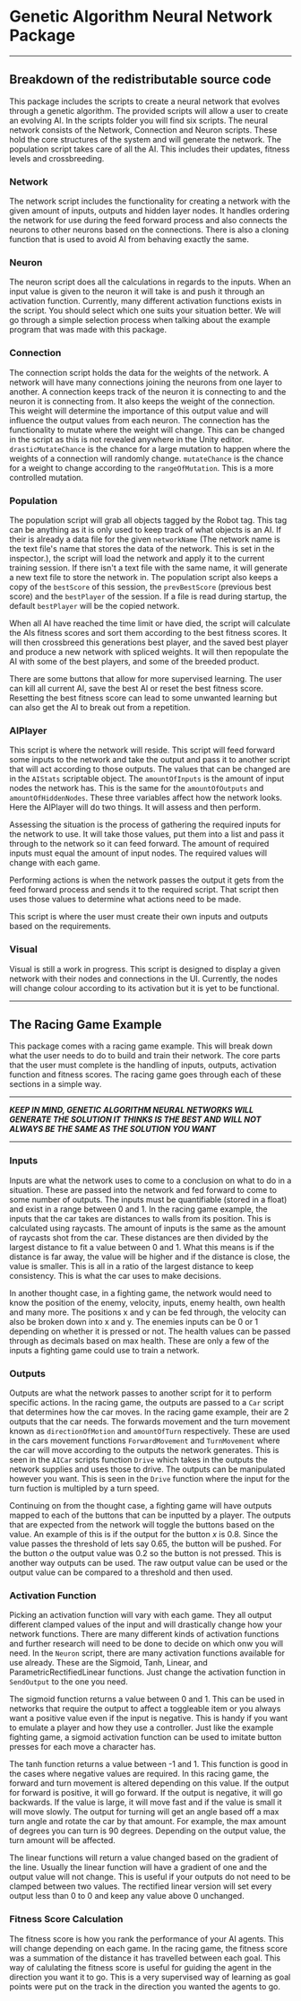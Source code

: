 
# Genetic Algorithm Neural Network Package

***

## Breakdown of the redistributable source code

This package includes the scripts to create a neural network that evolves through a genetic algorithm. The provided scripts will allow a user to create an evolving AI.
In the scripts folder you will find six scripts. The neural network consists of the Network, Connection and Neuron scripts. These hold the core structures of the system
and will generate the network. The population script takes care of all the AI. This includes their updates, fitness levels and crossbreeding.

### Network

The network script includes the functionality for creating a network with the given amount of inputs, outputs and hidden layer nodes. It handles ordering the network
for use during the feed forward process and also connects the neurons to other neurons based on the connections. There is also a cloning function that is used to
avoid AI from behaving exactly the same.

### Neuron

The neuron script does all the calculations in regards to the inputs. When an input value is given to the neuron it will take is and push it through an activation
function. Currently, many different activation functions exists in the script. You should select which one suits your situation better. We will go through a
simple selection process when talking about the example program that was made with this package.

### Connection

The connection script holds the data for the weights of the network. A network will have many connections joining the neurons from one layer to another. A connection
keeps track of the neuron it is connecting to and the neuron it is connecting from. It also keeps the weight of the connection. This weight will determine the
importance of this output value and will influence the output values from each neuron. The connection has the functionality to mutate where the weight will change.
This can be changed in the script as this is not revealed anywhere in the Unity editor. `drasticMutateChance` is the chance for a large mutation to happen where
the weights of a connection will randomly change. `mutateChance` is the chance for a weight to change according to the `rangeOfMutation`. This is a more controlled
mutation.

### Population

The population script will grab all objects tagged by the Robot tag. This tag can be anything as it is only used to keep track of what objects is an AI. If their
is already a data file for the given `networkName` (The network name is the text file's name that stores the data of the network. This is set in the inspector.),
the script will load the network and apply it to the current training session. If there isn't a text file with the same name, it will generate a new text file to 
store the network in. The population script also keeps a copy of the `bestScore` of this session, the `prevBestScore` (previous best score) and the `bestPlayer` 
of the session. If a file is read during startup, the default `bestPlayer` will be the copied network.

When all AI have reached the time limit or have died, the script will calculate the AIs fitness scores and sort them according to the best fitness scores. It
will then crossbreed this generations best player, and the saved best player and produce a new network with spliced weights. It will then repopulate the AI
with some of the best players, and some of the breeded product.

There are some buttons that allow for more supervised learning. The user can kill all current AI, save the best AI or reset the best fitness score. Resetting
the best fitness score can lead to some unwanted learning but can also get the AI to break out from a repetition.

### AIPlayer

This script is where the network will reside. This script will feed forward some inputs to the network and take the output and pass it to another script that
will act according to those outputs. The values that can be changed are in the `AIStats` scriptable object. The `amountOfInputs` is the amount of input nodes
the network has. This is the same for the `amountOfOutputs` and `amountOfHiddenNodes`. These three variables affect how the network looks. Here the AIPlayer will
do two things. It will assess and then perform.

Assessing the situation is the process of gathering the required inputs for the network to use. It will take those values, put them into a list and pass it 
through to the network so it can feed forward. The amount of required inputs must equal the amount of input nodes. The required values will change with each game.

Performing actions is when the network passes the output it gets from the feed forward process and sends it to the required script. That script then uses
those values to determine what actions need to be made.

This script is where the user must create their own inputs and outputs based on the requirements.

### Visual

Visual is still a work in progress. This script is designed to display a given network with their nodes and connections in the UI. Currently, the nodes
will change colour according to its activation but it is yet to be functional.

***

## The Racing Game Example

This package comes with a racing game example. This will break down what the user needs to do to build and train their network. The core parts that the user
must complete is the handling of inputs, outputs, activation function and fitness scores. The racing game goes through each of these sections in a simple 
way.

***

***KEEP IN MIND, GENETIC ALGORITHM NEURAL NETWORKS WILL GENERATE THE SOLUTION IT THINKS IS THE BEST AND WILL NOT ALWAYS BE THE SAME AS THE SOLUTION YOU WANT***

***

### Inputs

Inputs are what the network uses to come to a conclusion on what to do in a situation. These are passed into the network and fed forward to come to some
number of outputs. The inputs must be quantifiable (stored in a float) and exist in a range between 0 and 1. In the racing game example, the inputs that
the car takes are distances to walls from its position. This is calculated using raycasts. The amount of inputs is the same as the amount of raycasts
shot from the car. These distances are then divided by the largest distance to fit a value between 0 and 1. What this means is if the distance is far
away, the value will be higher and if the distance is close, the value is smaller. This is all in a ratio of the largest distance to keep consistency. 
This is what the car uses to make decisions.

In another thought case, in a fighting game, the network would need to know the position of the enemy, velocity, inputs, enemy health, own health and
many more. The positions x and y can be fed through, the velocity can also be broken down into x and y. The enemies inputs can be 0 or 1 depending on
whether it is pressed or not. The health values can be passed through as decimals based on max health. These are only a few of the inputs a fighting
game could use to train a network.

### Outputs

Outputs are what the network passes to another script for it to perform specific actions. In the racing game, the outputs are passed to a `Car` script
that determines how the car moves. In the racing game example, their are 2 outputs that the car needs. The forwards movement and the turn movement
known as `directionOfMotion` and `amountOfTurn` respectively. These are used in the cars movement functions `ForwardMovement` and `TurnMovement` where
the car will move according to the outputs the network generates. This is seen in the `AICar` scripts function `Drive` which takes in the outputs the
network supplies and uses those to drive. The outputs can be manipulated however you want. This is seen in the `Drive` function where the input for
the turn fuction is multipled by a turn speed.

Continuing on from the thought case, a fighting game will have outputs mapped to each of the buttons that can be inputted by a player. The outputs
that are expected from the network will toggle the buttons based on the value. An example of this is if the output for the button *x* is 0.8. Since
the value passes the threshold of lets say 0.65, the button will be pushed. For the button *o* the output value was 0.2 so the button is not pressed.
This is another way outputs can be used. The raw output value can be used or the output value can be compared to a threshold and then used.

### Activation Function

Picking an activation function will vary with each game. They all output different clamped values of the input and will drastically change how
your network functions. There are many different kinds of activation functions and further research will need to be done to decide on which
onw you will need. In the `Neuron` script, there are many activation functions available for use already. These are the Sigmoid, Tanh, Linear,
and ParametricRectifiedLinear functions. Just change the activation function in `SendOutput` to the one you need.

The sigmoid function returns a value between 0 and 1. This can be used in networks that require the output to affect a toggleable item or you
always want a positive value even if the input is negative. This is handy if you want to emulate a player and how they use a controller.
Just like the example fighting game, a sigmoid activation function can be used to imitate button presses for each move a character has.

The tanh function returns a value between -1 and 1. This function is good in the cases where negative values are required. In this racing
game, the forward and turn movement is altered depending on this value. If the output for forward is positive, it will go forward. If the output
is negative, it will go backwards. If the value is large, it will move fast and if the value is small it will move slowly. The output
for turning will get an angle based off a max turn angle and rotate the car by that amount. For example, the max amount of degrees you
can turn is 90 degrees. Depending on the output value, the turn amount will be affected.

The linear functions will return a value changed based on the gradient of the line. Usually the linear function will have a gradient of
one and the output value will not change. This is useful if your outputs do not need to be clamped between two values. The rectified linear
version will set every output less than 0 to 0 and keep any value above 0 unchanged.

### Fitness Score Calculation

The fitness score is how you rank the performance of your AI agents. This will change depending on each game. In the racing game, the 
fitness score was a summation of the distance it has travelled between each goal. This way of calulating the fitness score is useful
for guiding the agent in the direction you want it to go. This is a very supervised way of learning as goal points were put on the
track in the direction you wanted the agents to go.
